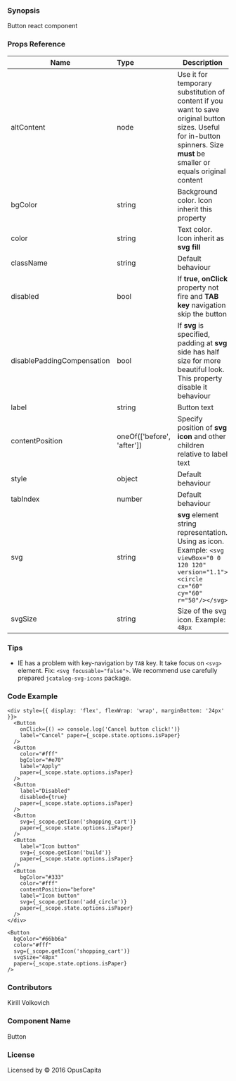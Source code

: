 ### Synopsis

Button react component

### Props Reference

| Name                          | Type                  | Description                                                |
| ------------------------------|:----------------------| -----------------------------------------------------------|
| altContent | node | Use it for temporary substitution of content if you want to save original button sizes. Useful for in-button spinners. Size **must** be smaller or equals original content |
| bgColor | string | Background color. Icon inherit this property |
| color | string | Text color. Icon inherit as **svg fill** |
| className | string | Default behaviour |
| disabled | bool | If **true**, **onClick** property not fire and **TAB key** navigation skip the button |
| disablePaddingCompensation | bool | If **svg** is specified, padding at **svg** side has half size for more beautiful look. This property disable it behaviour |
| label | string | Button text |
| contentPosition | oneOf(['before', 'after']) | Specify position of **svg icon** and other children relative to label text |
| style | object | Default behaviour |
| tabIndex | number | Default behaviour |
| svg | string | **svg** element string representation. Using as icon. Example: `<svg viewBox="0 0 120 120" version="1.1"><circle cx="60" cy="60" r="50"/></svg>` |
| svgSize | string | Size of the svg icon. Example: `48px` |

### Tips
* IE has a problem with key-navigation by `TAB` key. It take focus on `<svg>` element. Fix: `<svg focusable="false">`. We recommend use carefully prepared `jcatalog-svg-icons` package.

### Code Example

```
<div style={{ display: 'flex', flexWrap: 'wrap', marginBottom: '24px' }}>
  <Button 
    onClick={() => console.log('Cancel button click!')}
    label="Cancel" paper={_scope.state.options.isPaper}
  />
  <Button 
    color="#fff" 
    bgColor="#e70" 
    label="Apply" 
    paper={_scope.state.options.isPaper} 
  />
  <Button 
    label="Disabled"
    disabled={true}
    paper={_scope.state.options.isPaper}
  />
  <Button 
    svg={_scope.getIcon('shopping_cart')}
    paper={_scope.state.options.isPaper} 
  />
  <Button 
    label="Icon button"
    svg={_scope.getIcon('build')}
    paper={_scope.state.options.isPaper}
  />
  <Button
    bgColor="#333"
    color="#fff"
    contentPosition="before"
    label="Icon button"
    svg={_scope.getIcon('add_circle')}
    paper={_scope.state.options.isPaper}
  />
</div>

<Button
  bgColor="#66bb6a"
  color="#fff"
  svg={_scope.getIcon('shopping_cart')}
  svgSize="48px"
  paper={_scope.state.options.isPaper}
/>
```

### Contributors
Kirill Volkovich

### Component Name

Button

### License

Licensed by © 2016 OpusCapita

